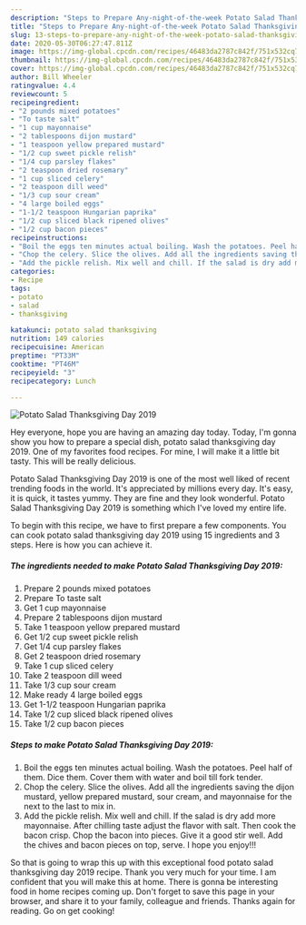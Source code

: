 ```yaml
---
description: "Steps to Prepare Any-night-of-the-week Potato Salad Thanksgiving Day 2019"
title: "Steps to Prepare Any-night-of-the-week Potato Salad Thanksgiving Day 2019"
slug: 13-steps-to-prepare-any-night-of-the-week-potato-salad-thanksgiving-day-2019
date: 2020-05-30T06:27:47.811Z
image: https://img-global.cpcdn.com/recipes/46483da2787c842f/751x532cq70/potato-salad-thanksgiving-day-2019-recipe-main-photo.jpg
thumbnail: https://img-global.cpcdn.com/recipes/46483da2787c842f/751x532cq70/potato-salad-thanksgiving-day-2019-recipe-main-photo.jpg
cover: https://img-global.cpcdn.com/recipes/46483da2787c842f/751x532cq70/potato-salad-thanksgiving-day-2019-recipe-main-photo.jpg
author: Bill Wheeler
ratingvalue: 4.4
reviewcount: 5
recipeingredient:
- "2 pounds mixed potatoes"
- "To taste salt"
- "1 cup mayonnaise"
- "2 tablespoons dijon mustard"
- "1 teaspoon yellow prepared mustard"
- "1/2 cup sweet pickle relish"
- "1/4 cup parsley flakes"
- "2 teaspoon dried rosemary"
- "1 cup sliced celery"
- "2 teaspoon dill weed"
- "1/3 cup sour cream"
- "4 large boiled eggs"
- "1-1/2 teaspoon Hungarian paprika"
- "1/2 cup sliced black ripened olives"
- "1/2 cup bacon pieces"
recipeinstructions:
- "Boil the eggs ten minutes actual boiling. Wash the potatoes. Peel half of them. Dice them. Cover them with water and boil till fork tender."
- "Chop the celery. Slice the olives. Add all the ingredients saving the dijon mustard, yellow prepared mustard, sour cream, and mayonnaise for the next to the last to mix in."
- "Add the pickle relish. Mix well and chill. If the salad is dry add more mayonnaise. After chilling taste adjust the flavor with salt. Then cook the bacon crisp. Chop the bacon into pieces. Give it a good stir well. Add the chives and bacon pieces on top, serve. I hope you enjoy!!!"
categories:
- Recipe
tags:
- potato
- salad
- thanksgiving

katakunci: potato salad thanksgiving 
nutrition: 149 calories
recipecuisine: American
preptime: "PT33M"
cooktime: "PT46M"
recipeyield: "3"
recipecategory: Lunch

---
```



![Potato Salad Thanksgiving Day 2019](https://img-global.cpcdn.com/recipes/46483da2787c842f/751x532cq70/potato-salad-thanksgiving-day-2019-recipe-main-photo.jpg)

Hey everyone, hope you are having an amazing day today. Today, I'm gonna show you how to prepare a special dish, potato salad thanksgiving day 2019. One of my favorites food recipes. For mine, I will make it a little bit tasty. This will be really delicious.

Potato Salad Thanksgiving Day 2019 is one of the most well liked of recent trending foods in the world. It's appreciated by millions every day. It's easy, it is quick, it tastes yummy. They are fine and they look wonderful. Potato Salad Thanksgiving Day 2019 is something which I've loved my entire life.




To begin with this recipe, we have to first prepare a few components. You can cook potato salad thanksgiving day 2019 using 15 ingredients and 3 steps. Here is how you can achieve it.

<!--inarticleads1-->

##### The ingredients needed to make Potato Salad Thanksgiving Day 2019:

1. Prepare 2 pounds mixed potatoes
1. Prepare To taste salt
1. Get 1 cup mayonnaise
1. Prepare 2 tablespoons dijon mustard
1. Take 1 teaspoon yellow prepared mustard
1. Get 1/2 cup sweet pickle relish
1. Get 1/4 cup parsley flakes
1. Get 2 teaspoon dried rosemary
1. Take 1 cup sliced celery
1. Take 2 teaspoon dill weed
1. Take 1/3 cup sour cream
1. Make ready 4 large boiled eggs
1. Get 1-1/2 teaspoon Hungarian paprika
1. Take 1/2 cup sliced black ripened olives
1. Take 1/2 cup bacon pieces




<!--inarticleads2-->

##### Steps to make Potato Salad Thanksgiving Day 2019:

1. Boil the eggs ten minutes actual boiling. Wash the potatoes. Peel half of them. Dice them. Cover them with water and boil till fork tender.
1. Chop the celery. Slice the olives. Add all the ingredients saving the dijon mustard, yellow prepared mustard, sour cream, and mayonnaise for the next to the last to mix in.
1. Add the pickle relish. Mix well and chill. If the salad is dry add more mayonnaise. After chilling taste adjust the flavor with salt. Then cook the bacon crisp. Chop the bacon into pieces. Give it a good stir well. Add the chives and bacon pieces on top, serve. I hope you enjoy!!!




So that is going to wrap this up with this exceptional food potato salad thanksgiving day 2019 recipe. Thank you very much for your time. I am confident that you will make this at home. There is gonna be interesting food in home recipes coming up. Don't forget to save this page in your browser, and share it to your family, colleague and friends. Thanks again for reading. Go on get cooking!
